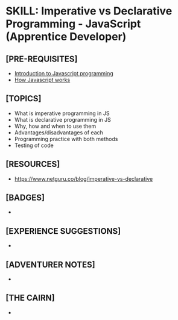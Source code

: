 # SKILL: Imperative vs Declarative Programming - JavaScript (Apprentice Developer)

## [PRE-REQUISITES]
  * [Introduction to Javascript programming](https://github.com/Harmelodic/skill-intro-to-javascript-apprentice-dev)
  * [How Javascript works](https://github.com/Harmelodic/skill-how-javascript-works-apprentice-dev)

## [TOPICS]
  * What is imperative programming in JS
  * What is declarative programming in JS
  * Why, how and when to use them
  * Advantages/disadvantages of each
  * Programming practice with both methods
  * Testing of code

## [RESOURCES]
  * https://www.netguru.co/blog/imperative-vs-declarative

## [BADGES]
  * 

## [EXPERIENCE SUGGESTIONS]
  * 

## [ADVENTURER NOTES]
  * 

## [THE CAIRN]
  * 
